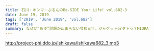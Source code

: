 ```yaml
---
title: 石川・ホンマ・ぶるんのBe-SIDE Your Life! vol.682-3
date: June 19, 2019
tags: ['2019', 'June 2019', 'vol.682']
draft: false
summary: なぜか“あゆ”話題が止まらない令和元年。ジャケットorタトゥ？MIURA
---
```


http://project-phi.ddo.jp/ishikawa/ishikawa682_3.mp3